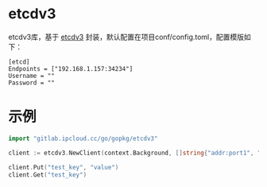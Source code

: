 # etcdv3

etcdv3库，基于 [etcdv3](go.etcd.io/etcd/client/v3) 封装，默认配置在项目conf/config.toml，配置模版如下：
```
[etcd]
Endpoints = ["192.168.1.157:34234"]
Username = ""
Password = ""

```


# 示例
```go
import "gitlab.ipcloud.cc/go/gopkg/etcdv3"

client := etcdv3.NewClient(context.Background, []string{"addr:port1", "addr2:port2", "addr3:port3"}, etcdv3.ClientOptions{})

client.Put("test_key", "value")
client.Get("test_key")

```